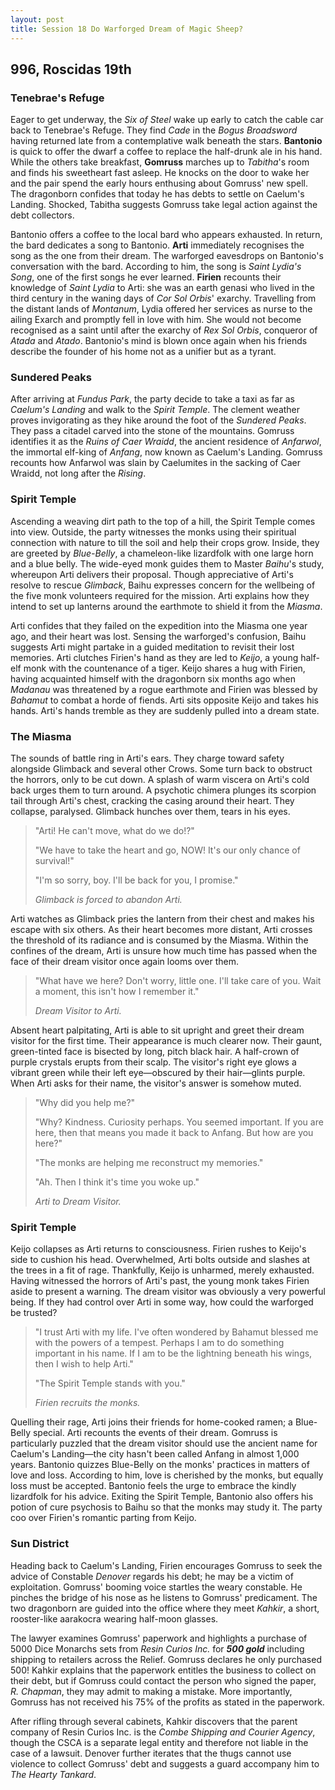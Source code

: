 ```yaml
---
layout: post
title: Session 18 Do Warforged Dream of Magic Sheep?
---
```


## **996, Roscidas 19th**

### Tenebrae's Refuge

Eager to get underway, the *Six of Steel* wake up early to catch the cable car back to Tenebrae's Refuge. They find *Cade* in the *Bogus Broadsword* having returned late from a contemplative walk beneath the stars. **Bantonio** is quick to offer the dwarf a coffee to replace the half-drunk ale in his hand. While the others take breakfast, **Gomruss** marches up to *Tabitha*'s room and finds his sweetheart fast asleep. He knocks on the door to wake her and the pair spend the early hours enthusing about Gomruss' new spell. The dragonborn confides that today he has debts to settle on Caelum's Landing. Shocked, Tabitha suggests Gomruss take legal action against the debt collectors.

Bantonio offers a coffee to the local bard who appears exhausted. In return, the bard dedicates a song to Bantonio. **Arti** immediately recognises the song as the one from their dream. The warforged eavesdrops on Bantonio's conversation with the bard. According to him, the song is *Saint Lydia's Song*, one of the first songs he ever learned. **Firien** recounts their knowledge of *Saint Lydia* to Arti: she was an earth genasi who lived in the third century in the waning days of *Cor Sol Orbis*' exarchy. Travelling from the distant lands of *Montanum*, Lydia offered her services as nurse to the ailing Exarch and promptly fell in love with him. She would not become recognised as a saint until after the exarchy of *Rex Sol Orbis*, conqueror of *Atada* and *Atado*. Bantonio's mind is blown once again when his friends describe the founder of his home not as a unifier but as a tyrant.

### Sundered Peaks

After arriving at *Fundus Park*, the party decide to take a taxi as far as *Caelum's Landing* and walk to the *Spirit Temple*. The clement weather proves invigorating as they hike around the foot of the *Sundered Peaks*. They pass a citadel carved into the stone of the mountains. Gomruss identifies it as the *Ruins of Caer Wraidd*, the ancient residence of *Anfarwol*, the immortal elf-king of *Anfang*, now known as Caelum's Landing. Gomruss recounts how Anfarwol was slain by Caelumites in the sacking of Caer Wraidd, not long after the *Rising*.

### Spirit Temple

Ascending a weaving dirt path to the top of a hill, the Spirit Temple comes into view. Outside, the party witnesses the monks using their spiritual connection with nature to till the soil and help their crops grow. Inside, they are greeted by *Blue-Belly*, a chameleon-like lizardfolk with one large horn and a blue belly. The wide-eyed monk guides them to Master *Baihu*'s study, whereupon Arti delivers their proposal. Though appreciative of Arti's resolve to rescue *Glimback*, Baihu expresses concern for the wellbeing of the five monk volunteers required for the mission. Arti explains how they intend to set up lanterns around the earthmote to shield it from the *Miasma*.

Arti confides that they failed on the expedition into the Miasma one year ago, and their heart was lost. Sensing the warforged's confusion, Baihu suggests Arti might partake in a guided meditation to revisit their lost memories. Arti clutches Firien's hand as they are led to *Keijo*, a young half-elf monk with the countenance of a tiger. Keijo shares a hug with Firien, having acquainted himself with the dragonborn six months ago when *Madanau* was threatened by a rogue earthmote and Firien was blessed by *Bahamut* to combat a horde of fiends. Arti sits opposite Keijo and takes his hands. Arti's hands tremble as they are suddenly pulled into a dream state.

### The Miasma

The sounds of battle ring in Arti's ears. They charge toward safety alongside Glimback and several other Crows. Some turn back to obstruct the horrors, only to be cut down. A splash of warm viscera on Arti's cold back urges them to turn around. A psychotic chimera plunges its scorpion tail through Arti's chest, cracking the casing around their heart. They collapse, paralysed. Glimback hunches over them, tears in his eyes.

> "Arti! He can't move, what do we do!?"
>
> "We have to take the heart and go, NOW! It's our only chance of survival!"
>
> "I'm so sorry, boy. I'll be back for you, I promise."
>
> *Glimback is forced to abandon Arti.*

Arti watches as Glimback pries the lantern from their chest and makes his escape with six others. As their heart becomes more distant, Arti crosses the threshold of its radiance and is consumed by the Miasma. Within the confines of the dream, Arti is unsure how much time has passed when the face of their dream visitor once again looms over them.

> "What have we here? Don't worry, little one. I'll take care of you. Wait a moment, this isn't how I remember it."
>
> *Dream Visitor to Arti.*

Absent heart palpitating, Arti is able to sit upright and greet their dream visitor for the first time. Their appearance is much clearer now. Their gaunt, green-tinted face is bisected by long, pitch black hair. A half-crown of purple crystals erupts from their scalp. The visitor's right eye glows a vibrant green while their left eye—obscured by their hair—glints purple. When Arti asks for their name, the visitor's answer is somehow muted.

> "Why did you help me?"
>
> "Why? Kindness. Curiosity perhaps. You seemed important. If you are here, then that means you made it back to Anfang. But how are you here?"
>
> "The monks are helping me reconstruct my memories."
>
> "Ah. Then I think it's time you woke up."
>
> *Arti to Dream Visitor.*

### Spirit Temple

Keijo collapses as Arti returns to consciousness. Firien rushes to Keijo's side to cushion his head. Overwhelmed, Arti bolts outside and slashes at the trees in a fit of rage. Thankfully, Keijo is unharmed, merely exhausted. Having witnessed the horrors of Arti's past, the young monk takes Firien aside to present a warning. The dream visitor was obviously a very powerful being. If they had control over Arti in some way, how could the warforged be trusted?

> "I trust Arti with my life. I've often wondered by Bahamut blessed me with the powers of a tempest. Perhaps I am to do something important in his name. If I am to be the lightning beneath his wings, then I wish to help Arti."
>
> "The Spirit Temple stands with you."
>
> *Firien recruits the monks.*

Quelling their rage, Arti joins their friends for home-cooked ramen; a Blue-Belly special. Arti recounts the events of their dream. Gomruss is particularly puzzled that the dream visitor should use the ancient name for Caelum's Landing—the city hasn't been called Anfang in almost 1,000 years. Bantonio quizzes Blue-Belly on the monks' practices in matters of love and loss. According to him, love is cherished by the monks, but equally loss must be accepted. Bantonio feels the urge to embrace the kindly lizardfolk for his advice. Exiting the Spirit Temple, Bantonio also offers his potion of cure psychosis to Baihu so that the monks may study it. The party coo over Firien's romantic parting from Keijo.

### Sun District

Heading back to Caelum's Landing, Firien encourages Gomruss to seek the advice of Constable *Denover* regards his debt; he may be a victim of exploitation. Gomruss' booming voice startles the weary constable. He pinches the bridge of his nose as he listens to Gomruss' predicament. The two dragonborn are guided into the office where they meet *Kahkir*, a short, rooster-like aarakocra wearing half-moon glasses.

The lawyer examines Gomruss' paperwork and highlights a purchase of 5000 Dice Monarchs sets from *Resin Curios Inc.* for ***500 gold*** including shipping to retailers across the Relief. Gomruss declares he only purchased 500! Kahkir explains that the paperwork entitles the business to collect on their debt, but if Gomruss could contact the person who signed the paper, *R. Chapman*, they may admit to making a mistake. More importantly, Gomruss has not received his 75% of the profits as stated in the paperwork.

After rifling through several cabinets, Kahkir discovers that the parent company of Resin Curios Inc. is the *Combe Shipping and Courier Agency*, though the CSCA is a separate legal entity and therefore not liable in the case of a lawsuit. Denover further iterates that the thugs cannot use violence to collect Gomruss' debt and suggests a guard accompany him to *The Hearty Tankard*.
